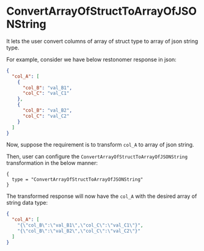 # ConvertArrayOfStructToArrayOfJSONString

It lets the user convert columns of array of struct type to array of json string type.

For example, consider we have below restonomer response in json:

```json
{
  "col_A": [
    {
      "col_B": "val_B1",
      "col_C": "val_C1"
    },
    {
      "col_B": "val_B2",
      "col_C": "val_C2"
    }
  ]
}
```

Now, suppose the requirement is to transform `col_A` to array of json string.

Then, user can configure the `ConvertArrayOfStructToArrayOfJSONString` transformation in the below manner:

```hocon
{
  type = "ConvertArrayOfStructToArrayOfJSONString"
}
```

The transformed response will now have the `col_A` with the desired array of string data type:

```json
{
  "col_A": [
    "{\"col_B\":\"val_B1\",\"col_C\":\"val_C1\"}",
    "{\"col_B\":\"val_B2\",\"col_C\":\"val_C2\"}"
  ]
}
```
